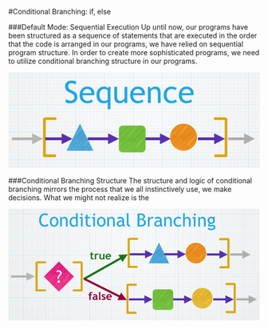 #Conditional Branching:  if, else

###Default Mode:  Sequential Execution
Up until now, our programs have been structured as a sequence of statements that are executed in the order that the code is arranged in our programs, we have relied on sequential program structure.   In order to create more sophisticated programs, we need to utilize conditional branching structure in our programs.

![](sequence.png)

###Conditional Branching Structure
The structure and logic of conditional branching mirrors the process that we all instinctively use, we make decisions.  What we might not realize is the  

![](branching3.png)
